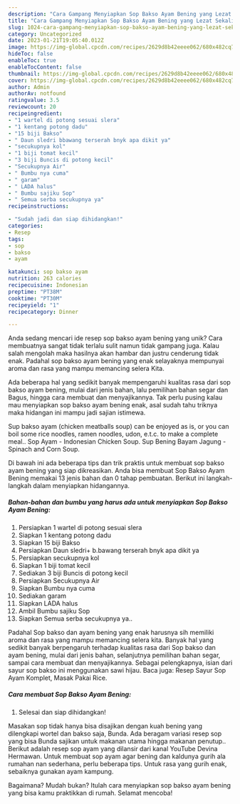 ```yaml
---
description: "Cara Gampang Menyiapkan Sop Bakso Ayam Bening yang Lezat Sekali"
title: "Cara Gampang Menyiapkan Sop Bakso Ayam Bening yang Lezat Sekali"
slug: 1024-cara-gampang-menyiapkan-sop-bakso-ayam-bening-yang-lezat-sekali
category: Uncategorized
date: 2023-01-21T19:05:40.012Z
image: https://img-global.cpcdn.com/recipes/2629d8b42eeee062/680x482cq70/sop-bakso-ayam-bening-foto-resep-utama.jpg
hideToc: false
enableToc: true
enableTocContent: false
thumbnail: https://img-global.cpcdn.com/recipes/2629d8b42eeee062/680x482cq70/sop-bakso-ayam-bening-foto-resep-utama.jpg
cover: https://img-global.cpcdn.com/recipes/2629d8b42eeee062/680x482cq70/sop-bakso-ayam-bening-foto-resep-utama.jpg
author: Admin
authorAv: notfound
ratingvalue: 3.5
reviewcount: 20
recipeingredient:
- "1 wartel di potong sesuai slera"
- "1 kentang potong dadu"
- "15 biji Bakso"
- " Daun sledri bbawang terserah bnyk apa dikit ya"
- "secukupnya kol"
- "1 biji tomat kecil"
- "3 biji Buncis di potong kecil"
- "Secukupnya Air"
- " Bumbu nya cuma"
- " garam"
- " LADA halus"
- " Bumbu sajiku Sop"
- " Semua serba secukupnya ya"
recipeinstructions:

- "Sudah jadi dan siap dihidangkan!"
categories:
- Resep
tags:
- sop
- bakso
- ayam

katakunci: sop bakso ayam 
nutrition: 263 calories
recipecuisine: Indonesian
preptime: "PT38M"
cooktime: "PT30M"
recipeyield: "1"
recipecategory: Dinner

---
```





Anda sedang mencari ide resep sop bakso ayam bening yang unik? Cara membuatnya sangat tidak terlalu sulit namun tidak gampang juga. Kalau salah mengolah maka hasilnya akan hambar dan justru cenderung tidak enak. Padahal sop bakso ayam bening yang enak selayaknya mempunyai aroma dan rasa yang mampu memancing selera Kita.





Ada beberapa hal yang sedikit banyak mempengaruhi kualitas rasa dari sop bakso ayam bening, mulai dari jenis bahan, lalu pemilihan bahan segar dan Bagus, hingga cara membuat dan menyajikannya. Tak perlu pusing kalau mau menyiapkan sop bakso ayam bening enak,      asal sudah tahu triknya maka hidangan ini mampu jadi sajian istimewa.














Sup bakso ayam (chicken meatballs soup) can be enjoyed as is, or you can boil some rice noodles, ramen noodles, udon, e.t.c. to make a complete meal.. Sop Ayam - Indonesian Chicken Soup. Sup Bening Bayam Jagung - Spinach and Corn Soup.






Di bawah ini ada beberapa tips dan trik praktis untuk membuat sop bakso ayam bening yang siap dikreasikan. Anda bisa membuat Sop Bakso Ayam Bening memakai 13 jenis bahan dan 0 tahap pembuatan. Berikut ini langkah-langkah dalam menyiapkan hidangannya.

<!--inarticleads1-->

##### Bahan-bahan dan bumbu yang harus ada untuk menyiapkan Sop Bakso Ayam Bening:

1. Persiapkan 1 wartel di potong sesuai slera
1. Siapkan 1 kentang potong dadu
1. Siapkan 15 biji Bakso
1. Persiapkan  Daun sledri+ b.bawang terserah bnyk apa dikit ya
1. Persiapkan secukupnya kol
1. Siapkan 1 biji tomat kecil
1. Sediakan 3 biji Buncis di potong kecil
1. Persiapkan Secukupnya Air
1. Siapkan  Bumbu nya cuma
1. Sediakan  garam
1. Siapkan  LADA halus
1. Ambil  Bumbu sajiku Sop
1. Siapkan  Semua serba secukupnya ya..


Padahal Sop bakso dan ayam bening yang enak harusnya sih memiliki aroma dan rasa yang mampu memancing selera kita. Banyak hal yang sedikit banyak berpengaruh terhadap kualitas rasa dari Sop bakso dan ayam bening, mulai dari jenis bahan, selanjutnya pemilihan bahan segar, sampai cara membuat dan menyajikannya. Sebagai pelengkapnya, isian dari sayur sop bakso ini menggunakan sawi hijau. Baca juga: Resep Sayur Sop Ayam Komplet, Masak Pakai Rice. 

<!--inarticleads2-->

##### Cara membuat Sop Bakso Ayam Bening:


1. Selesai dan siap dihidangkan!

Masakan sop tidak hanya bisa disajikan dengan kuah bening yang dilengkapi wortel dan bakso saja, Bunda. Ada beragam variasi resep sop yang bisa Bunda sajikan untuk makanan utama hingga makanan penutup.. Berikut adalah resep sop ayam yang dilansir dari kanal YouTube Devina Hermawan. Untuk membuat sop ayam agar bening dan kaldunya gurih ala rumahan nan sederhana, perlu beberapa tips. Untuk rasa yang gurih enak, sebaiknya gunakan ayam kampung. 

Bagaimana? Mudah bukan? Itulah cara menyiapkan sop bakso ayam bening yang bisa kamu praktikkan di rumah. Selamat mencoba!
